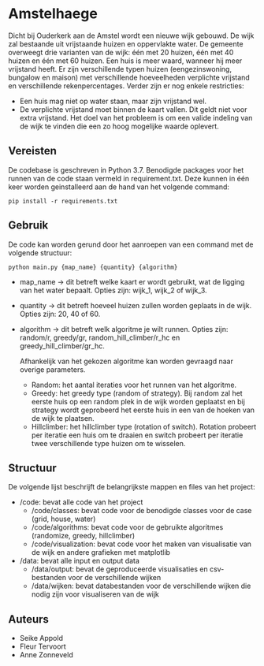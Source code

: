 # Amstelhaege
Dicht bij Ouderkerk aan de Amstel wordt een nieuwe wijk gebouwd. De wijk zal bestaande uit vrijstaande huizen en oppervlakte water. De gemeente overweegt drie varianten van de wijk: één met 20 huizen, één met 40 huizen en één met 60 huizen. Een huis is meer waard, wanneer hij meer vrijstand heeft. Er zijn verschillende typen huizen (eengezinswoning, bungalow en maison) met verschillende hoeveelheden verplichte vrijstand en verschillende rekenpercentages. Verder zijn er nog enkele restricties:
-  Een huis mag niet op water staan, maar zijn vrijstand wel.
-  De verplichte vrijstand moet binnen de kaart vallen. Dit geldt niet voor extra vrijstand. 
Het doel van het probleem is om een valide indeling van de wijk te vinden die een zo hoog mogelijke waarde oplevert. 

## Vereisten
De codebase is geschreven in Python 3.7. Benodigde packages voor het runnen van de code staan vermeld in requirement.txt. Deze kunnen in één keer worden geinstalleerd aan de hand van het volgende command:

`pip install -r requirements.txt`

## Gebruik
De code kan worden gerund door het aanroepen van een command met de volgende structuur:

`python main.py {map_name} {quantity} {algorithm}`

- map_name -> dit betreft welke kaart er wordt gebruikt, wat de ligging van het water bepaalt. Opties zijn: wijk_1, wijk_2 of wijk_3.
- quantity -> dit betreft hoeveel huizen zullen worden geplaats in de wijk. Opties zijn: 20, 40 of 60.
- algorithm -> dit betreft welk algoritme je wilt runnen. Opties zijn: random/r, greedy/gr, random_hill_climber/r_hc en greedy_hill_climber/gr_hc. 
  
  Afhankelijk van het gekozen algoritme kan worden gevraagd naar overige parameters.
  - Random: het aantal iteraties voor het runnen van het algoritme.
  - Greedy: het greedy type (random of strategy). Bij random zal het eerste huis op een random plek in de wijk worden geplaatst en bij strategy wordt geprobeerd het eerste huis in een van de hoeken van de wijk te plaatsen.
  - Hillclimber: het hillclimber type (rotation of switch). Rotation probeert per iteratie een huis om te draaien en switch probeert per iteratie twee verschillende type huizen om te wisselen.

## Structuur
De volgende lijst beschrijft de belangrijkste mappen en files van het project:
- /code: bevat alle code van het project
  - /code/classes: bevat code voor de benodigde classes voor de case (grid, house, water)
  - /code/algorithms: bevat code voor de gebruikte algoritmes (randomize, greedy, hillclimber)
  - /code/visualization: bevat code voor het maken van visualisatie van de wijk en andere grafieken met matplotlib 
- /data: bevat alle input en output data
  - /data/output: bevat de geproduceerde visualisaties en csv-bestanden voor de verschillende wijken
  - /data/wijken: bevat databestanden voor de verschillende wijken die nodig zijn voor visualiseren van de wijk
  
## Auteurs
- Seike Appold
- Fleur Tervoort
- Anne Zonneveld
